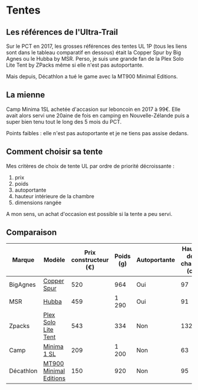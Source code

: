 # Tentes

## Les références de l'Ultra-Trail

Sur le PCT en 2017, les grosses références des tentes UL 1P (tous les liens sont dans le tableau comparatif en dessous) était la Copper Spur by Big Agnes ou le Hubba by MSR. Perso, je suis une grande fan de la Plex Solo Lite Tent by ZPacks même si elle n'est pas autoportante.

Mais depuis, Décathlon a tué le game avec la MT900 Minimal Editions.


## La mienne

Camp Minima 1SL achetée d'accasion sur leboncoin en 2017 à 99€. Elle avait alors servi une 20aine de fois en camping en Nouvelle-Zélande puis a super bien tenu tout le long des 5 mois du PCT.

Points faibles : elle n'est pas autoportante et je ne tiens pas assise dedans.


## Comment choisir sa tente

Mes critères de choix de tente UL par ordre de priorité décroissante :
1. prix
2. poids
3. autoportante
4. hauteur intérieure de la chambre
5. dimensions rangée

A mon sens, un achat d'occasion est possible si la tente a peu servi.


## Comparaison


| Marque | Modèle | Prix constructeur (€) | Poids (g) | Autoportante | Hauteur de la chambre (cm) |
| --- | --- | --- | --- | --- | --- |
| BigAgnes | [Copper Spur](https://eu.bigagnes.com/fr/collections/best-sellers/products/copper-spur-hv-ul1) | 520 | 964 | Oui | 97 |
| MSR | [Hubba](https://www.msrgear.com/ie/tents/backpacking-tents/hubba-nx-solo-backpacking-tent/06203.html) | 459 | 1 290 | Oui | 91 |
| Zpacks | [Plex Solo Lite Tent](https://zpacks.com/products/plex-solo-lite-tent) | 543 | 334 | Non | 132
| Camp | [Minima 1 SL](https://www.camp.it/d/fr/fr/outdoor/product/259) | 209 | 1 200 | Non | 63
| Décathlon | [MT900 Minimal Editions](https://www.decathlon.fr/p/tente-tarp-de-trekking-1-place-mt900-minimal-editions-undyed/_/R-p-343262?mc=8771195) | 150 | 920 | Non | 95 |